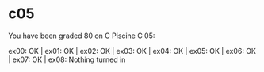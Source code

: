 # c05

You have been graded 80 on C Piscine C 05:

ex00: OK | ex01: OK | ex02: OK | ex03: OK | ex04: OK | ex05: OK | ex06: OK | ex07: OK | ex08: Nothing turned in
